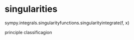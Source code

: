 # singularities

sympy.integrals.singularityfunctions.singularityintegrate(f, x)

principle
classificagion
